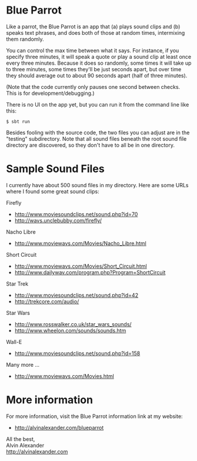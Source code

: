 # Blue Parrot

Like a parrot, the Blue Parrot is an app that (a) plays sound clips 
and (b) speaks text phrases, and does both of those at random times, 
intermixing them randomly.

You can control the max time between what it says. For instance, if you
specify three minutes, it will speak a quote or play a sound clip at least
once every three minutes. Because it does so randomly, some times it will take 
up to three minutes, some times they'll be just seconds apart, but over time
they should average out to about 90 seconds apart (half of three minutes).

(Note that the code currently only pauses one second between checks. This is
for development/debugging.)

There is no UI on the app yet, but you can run it from the command line like
this:

    $ sbt run

Besides fooling with the source code, the two files you can adjust are in the
"testing" subdirectory. Note that all sound files beneath the root sound file
directory are discovered, so they don't have to all be in one directory.


# Sample Sound Files

I currently have about 500 sound files in my directory. Here are some URLs
where I found some great sound clips:

Firefly

* http://www.moviesoundclips.net/sound.php?id=70
* http://wavs.unclebubby.com/firefly/

Nacho Libre

* http://www.moviewavs.com/Movies/Nacho_Libre.html

Short Circuit

* http://www.moviewavs.com/Movies/Short_Circuit.html
* http://www.dailywav.com/program.php?Program=ShortCircuit
  
Star Trek

* http://www.moviesoundclips.net/sound.php?id=42
* http://trekcore.com/audio/

Star Wars

* http://www.rosswalker.co.uk/star_wars_sounds/
* http://www.wheelon.com/sounds/sounds.htm

Wall-E

* http://www.moviesoundclips.net/sound.php?id=158

Many more ...

* http://www.moviewavs.com/Movies.html


# More information

For more information, visit the Blue Parrot information link at my website:

* http://alvinalexander.com/blueparrot

All the best,  
Alvin Alexander  
http://alvinalexander.com





